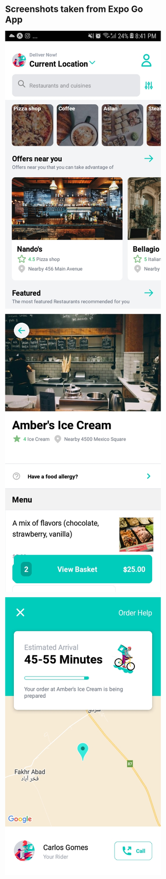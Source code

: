 # Screenshots taken from Expo Go App

![Screenshot1](assets/screenshots/Screenshot_20230811-204145.jpg)

![Screenshot1](assets/screenshots/Screenshot_20230811-204205.jpg)

![Screenshot1](assets/screenshots/Screenshot_20230811-204256.jpg)
